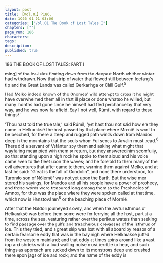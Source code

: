 ```yaml
---
layout: post
title: 【Vol.01】P186.
date: 1983-01-01 03:06
categories: ["Vol.01 The Book of Lost Tales I"]
chapters: [""]
page_num: 186
characters: 
tags: 
description: 
published: true
---
```


<p style="text-indent: 0;">
186      THE BOOK OF LOST TALES: PART I
</p>

ming] of the ice-isles floating down from the deepest North whither winter had withdrawn. Now that strip of water that flowed still between Icefang's tip and the Great Lands was called Qerkaringa or Chill Gulf.<SUP>5</SUP>

Had Melko indeed known of the Gnomes' wild attempt to cross it he might have overwhelmed them all in that ill place or done whatso he willed, but many months had gone since he himself had fled perchance by that very way, and he was now far afield. Say I not well, Rúmil, with regard to these things?’

‘Thou hast told the true tale,’ said Rúmil, ‘yet hast thou not said how ere they came to Helkaraksë the host passed by that place where Mornië is wont to be beached, for there a steep and rugged path winds down from Mandos deep in the mountains that the souls whom Fui sends to Arvalin must tread.<SUP>6</SUP> There did a servant of Vefántur spy them and asking what might that wayfaring mean pled with them to return, but they answered him scornfully, so that standing upon a high rock he spoke to them aloud and his voice came even to the fleet upon the waves; and he foretold to them many of the evil adventures that after came to them, warning them against Melko, and at last he said: “Great is the fall of Gondolin”, and none there understood, for Turondo son of Nólemë<SUP>7</SUP> was not yet upon the Earth. But the wise men stored his sayings, for Mandos and all his people have a power of prophecy, and these words were treasured long among them as the Prophecies of Amnos, for thus was the place where they were spoken called at that time, which now is Hanstovánen<SUP>8</SUP> or the beaching place of Mornië.

After that the Noldoli journeyed slowly, and when the awful isthmus of Helkaraksë was before them some were for ferrying all the host, part at a time, across the sea, venturing rather over the perilous waters than seeking to find passage over the gulfs and treacherous crevasses of the isthmus of ice. This they tried, and a great ship was lost with all aboard by reason of a certain fearsome eddy that was in the bay nigh where Helkaraksë jutted from the western mainland; and that eddy at times spins around like a vast top and shrieks with a loud wailing noise most terrible to hear, and such things as approach are sucked down to its monstrous deep and crushed there upon jags of ice and rock; and the name of the eddy is

